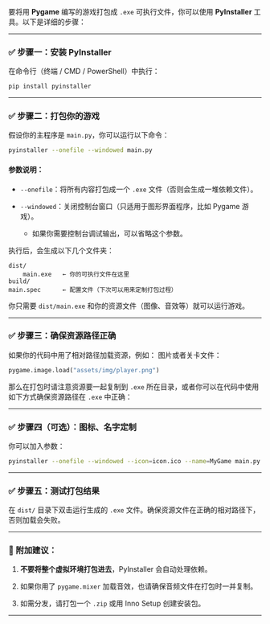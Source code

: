 要将用 **Pygame** 编写的游戏打包成 `.exe` 可执行文件，你可以使用 **PyInstaller** 工具。以下是详细的步骤：

---

### ✅ 步骤一：安装 PyInstaller

在命令行（终端 / CMD / PowerShell）中执行：

```bash
pip install pyinstaller
```

---

### ✅ 步骤二：打包你的游戏

假设你的主程序是 `main.py`，你可以运行以下命令：

```bash
pyinstaller --onefile --windowed main.py
```

#### 参数说明：

- `--onefile`：将所有内容打包成一个 `.exe` 文件（否则会生成一堆依赖文件）。
    
- `--windowed`：关闭控制台窗口（只适用于图形界面程序，比如 Pygame 游戏）。
    
    - 如果你需要控制台调试输出，可以省略这个参数。
        

执行后，会生成以下几个文件夹：

```
dist/
    main.exe   ← 你的可执行文件在这里
build/
main.spec      ← 配置文件（下次可以用来定制打包过程）
```

你只需要 `dist/main.exe` 和你的资源文件（图像、音效等）就可以运行游戏。

---

### ✅ 步骤三：确保资源路径正确

如果你的代码中用了相对路径加载资源，例如：
图片或者关卡文件：
```python
pygame.image.load("assets/img/player.png")
```
那么在打包时请注意资源要一起复制到 `.exe` 所在目录，或者你可以在代码中使用如下方式确保资源路径在 `.exe` 中正确：

---

### ✅ 步骤四（可选）：图标、名字定制

你可以加入参数：

```bash
pyinstaller --onefile --windowed --icon=icon.ico --name=MyGame main.py
```

---

### ✅ 步骤五：测试打包结果

在 `dist/` 目录下双击运行生成的 `.exe` 文件。确保资源文件在正确的相对路径下，否则加载会失败。

---

### 📝 附加建议：

1. **不要将整个虚拟环境打包进去**，PyInstaller 会自动处理依赖。
    
2. 如果你用了 `pygame.mixer` 加载音效，也请确保音频文件在打包时一并复制。
    
3. 如需分发，请打包一个 `.zip` 或用 Inno Setup 创建安装包。
    

---